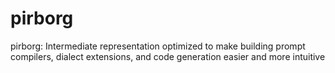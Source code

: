 # pirborg
pirborg: Intermediate representation optimized to make building prompt compilers, dialect extensions, and code generation easier and more intuitive

